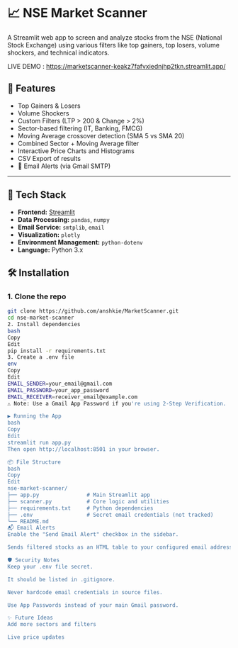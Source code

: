 # 📈 NSE Market Scanner

A Streamlit web app to screen and analyze stocks from the NSE (National Stock Exchange) using various filters like top gainers, top losers, volume shockers, and technical indicators.

LIVE DEMO : https://marketscanner-keakz7fafvxiednjhp2tkn.streamlit.app/

## 🚀 Features

- Top Gainers & Losers  
- Volume Shockers  
- Custom Filters (LTP > 200 & Change > 2%)  
- Sector-based filtering (IT, Banking, FMCG)  
- Moving Average crossover detection (SMA 5 vs SMA 20)  
- Combined Sector + Moving Average filter  
- Interactive Price Charts and Histograms  
- CSV Export of results  
- 📧 Email Alerts (via Gmail SMTP)

---
## 🧰 Tech Stack

- **Frontend:** [Streamlit](https://streamlit.io/)  
- **Data Processing:** `pandas`, `numpy`  
- **Email Service:** `smtplib`, `email`  
- **Visualization:** `plotly`  
- **Environment Management:** `python-dotenv`  
- **Language:** Python 3.x
## 🛠️ Installation

### 1. Clone the repo
```bash
git clone https://github.com/anshkie/MarketScanner.git
cd nse-market-scanner
2. Install dependencies
bash
Copy
Edit
pip install -r requirements.txt
3. Create a .env file
env
Copy
Edit
EMAIL_SENDER=your_email@gmail.com
EMAIL_PASSWORD=your_app_password
EMAIL_RECEIVER=receiver_email@example.com
⚠️ Note: Use a Gmail App Password if you're using 2-Step Verification.

▶️ Running the App
bash
Copy
Edit
streamlit run app.py
Then open http://localhost:8501 in your browser.

📦 File Structure
bash
Copy
Edit
nse-market-scanner/
├── app.py               # Main Streamlit app
├── scanner.py           # Core logic and utilities
├── requirements.txt     # Python dependencies
├── .env                 # Secret email credentials (not tracked)
└── README.md
📬 Email Alerts
Enable the "Send Email Alert" checkbox in the sidebar.

Sends filtered stocks as an HTML table to your configured email address.

🛡️ Security Notes
Keep your .env file secret.

It should be listed in .gitignore.

Never hardcode email credentials in source files.

Use App Passwords instead of your main Gmail password.

✨ Future Ideas
Add more sectors and filters

Live price updates


